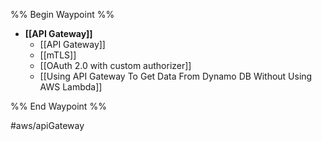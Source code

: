 %% Begin Waypoint %%
- **[[API Gateway]]**
	- [[API Gateway]]
	- [[mTLS]]
	- [[OAuth 2.0 with custom authorizer]]
	- [[Using API Gateway To Get Data From Dynamo DB Without Using AWS Lambda]]

%% End Waypoint %%

#aws/apiGateway 